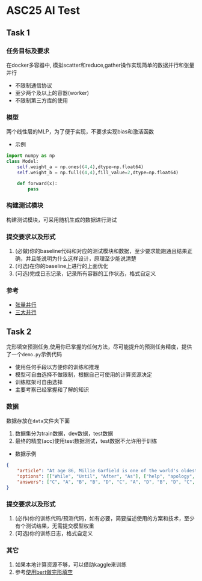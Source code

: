 # ASC25 AI Test

## Task 1

### 任务目标及要求

在docker多容器中, 模拟scatter和reduce,gather操作实现简单的数据并行和张量并行

- 不限制通信协议
- 至少两个及以上的容器(worker)
- 不限制第三方库的使用

### 模型

两个线性层的MLP，为了便于实现，不要求实现bias和激活函数

- 示例

```python
import numpy as np
class Model:
    self.weight_a = np.ones((4,4),dtype=np.float64)
    self.weight_b = np.full((4,4),fill_value=2,dtype=np.float64)

    def forward(x):
        pass
```

### 构建测试模块

构建测试模块，可采用随机生成的数据进行测试

### 提交要求以及形式

1. (必做)你的baseline代码和对应的测试模块和数据，至少要求能跑通且结果正确，并且能说明为什么这样设计，原理至少能说清楚
2. (可选)在你的baseline上进行的上面优化
3. (可选)完成日志记录，记录所有容器的工作状态，格式自定义

### 参考

- [张量并行](https://github.com/wdndev/llm_interview_note/blob/main/04.%E5%88%86%E5%B8%83%E5%BC%8F%E8%AE%AD%E7%BB%83/4.%E5%BC%A0%E9%87%8F%E5%B9%B6%E8%A1%8C/4.%E5%BC%A0%E9%87%8F%E5%B9%B6%E8%A1%8C.md)
- [三大并行](https://github.com/ShizhongP/dl-notes/blob/main/notes/%E4%B8%89%E5%A4%A7%E5%B9%B6%E8%A1%8C%E6%89%8B%E6%AE%B5.md)

## Task 2

完形填空预测任务,使用你已掌握的任何方法，尽可能提升的预测任务精度，提供了一个`demo.py`示例代码

- 使用任何手段以方便你的训练和推理
- 模型可自由选择不做限制，根据自己可使用的计算资源决定
- 训练框架可自由选择
- 主要考察已经掌握和了解的知识

### 数据

数据存放在`data`文件夹下面

1. 数据集分为train数据，dev数据，test数据
2. 最终的精度(acc)使用test数据测试，test数据不允许用于训练

- 数据示例

```json
{
    "article": "At age 86, Millie Garfield is one of the world's oldest elderly bloggers . _ reading a newspaper article in 2003 and then asking her son for _ in getting online, Millie has been blogging ever since. We usually associate blogging with the _ : our children, grandchildren, nieces or nephews. While the blogging landscape was once _ almost entirely by teens, it has opened to different age groups now. After 38 years of marriage, Millie _ her husband in 1994. She has no siblings and has only one son. She has to live alone. Like many elderly people, her social network was beginning to _ in size as many of her friends were in assisted living. Blogging has _ Millie's universe. \"I have to blog once a week,\" she says. \"If I don't, they start _ about me.\" When I ask who \"they\" are, Millie says they are the 70 or 80 _ who visit her blog each day. When she was three days _ in posting one week, she began getting _ from them to see if she was okay. She has also got to _ other bloggers from around the country. Not only has blogging helped Millie make new _ , but it has also helped her learn about herself. \"I write about everyday living in a _ fashion, so I try to find interesting things in a TV show, a movie, or a(n) _ to the dentist, she says. \"I never knew I was funny but now people _ me I am. It is a big discovery.\" Millie _ loves blogging. \"My life would be _ and empty without it. I'm able to learn from people all over the world,\" she says. Then she adds, \"When you're older, you don't have many _ . The wonderful thing about blogging is that you can have many people hear what you think and no one _ you when you are speaking.\"", 
    "options": [["While", "Until", "After", "As"], ["help", "apology", "excuse", "permission"], ["old", "young", "rich", "sick"], ["damaged", "occupied", "prepared", "designed"], ["missed", "followed", "recognized", "lost"], ["grow", "develop", "decrease", "remain"], ["expanded", "concluded", "found", "ruined"], ["complaining", "thinking", "arguing", "worrying"], ["workers", "readers", "passengers", "speakers"], ["late", "away", "fast", "ready"], ["warnings", "suggestions", "emails", "books"], ["know", "see", "change", "ask"], ["comments", "connections", "contributions", "combinations"], ["popular", "famous", "similar", "humorous"], ["gift", "visit", "wave", "award"], ["warn", "prove", "order", "tell"], ["probably", "fortunately", "hardly", "clearly"], ["poor", "slow", "dull", "simple"], ["listeners", "managers", "interpreters", "lecturers"], ["fears", "interrupts", "controls", "treats"]], 
    "answers": ["C", "A", "B", "B", "D", "C", "A", "D", "B", "D", "C", "A", "B", "D", "B", "D", "D", "C", "A", "B"]
}
```

### 提交要求以及形式

1. (必作)你的训练代码/预测代码，如有必要，简要描述使用的方案和技术，至少有个测试结果，无需提交模型权重
2. (可选)你的训练日志，格式自定义

### 其它

1. 如果本地计算资源不够，可以借助kaggle来训练
2. 参考[使用bert做完形填空](https://developer.aliyun.com/article/1209150)
